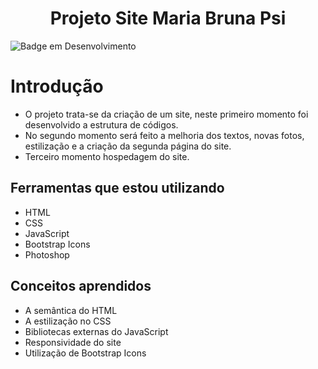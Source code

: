 

<h1 align="center"> Projeto Site Maria Bruna Psi </h1>

![Badge em Desenvolvimento](http://img.shields.io/static/v1?label=STATUS&message=EM%20DESENVOLVIMENTO&color=GREEN&style=for-the-badge)

# Introdução

* O projeto trata-se da criação de um site, neste primeiro momento foi desenvolvido a estrutura de códigos.
* No segundo momento será feito a melhoria dos textos, novas fotos, estilização e a criação da segunda página do site.
* Terceiro momento hospedagem do site.

## Ferramentas que estou utilizando

- HTML 
- CSS
- JavaScript
- Bootstrap Icons
- Photoshop 

## Conceitos aprendidos

- A semântica do HTML
- A estilização no CSS
- Bibliotecas externas do JavaScript
- Responsividade do site
- Utilização de Bootstrap Icons
